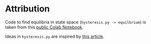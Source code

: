 # Attribution

Code to find equilibria in state space (`hysteresis.py -> equilbrium`) is taken from this [public Colab Notebook](https://colab.research.google.com/drive/1tmF-7pDIfFTrBC9GTOT_xmd1vc_vh6AU).

Ideas in `hysteresis.py` are inspired by [this article](https://arxiv.org/html/2410.00043v1).
